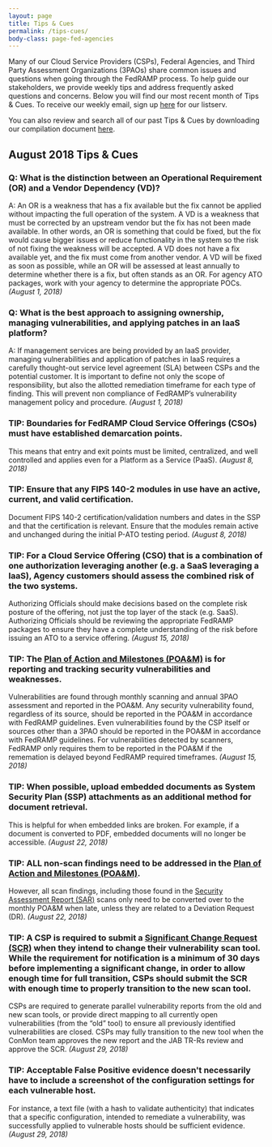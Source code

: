 ```yaml
---
layout: page
title: Tips & Cues
permalink: /tips-cues/
body-class: page-fed-agencies
---
```

Many of our Cloud Service Providers (CSPs), Federal Agencies, and Third Party Assessment Organizations (3PAOs) share common issues and questions when going through the FedRAMP process. To help guide our stakeholders, we provide weekly tips and address frequently asked questions and concerns. Below you will find our most recent month of Tips & Cues. To receive our weekly email, sign up [here](https://public.govdelivery.com/accounts/USGSA/subscriber/new?qsp=USGSA_2224) for our listserv. 

You can also review and search all of our past Tips & Cues by downloading our compilation document <a href="{{site.baseurl}}/assets/resources/documents/FedRAMP_Tips_and_Cues.pdf">here</a>.
<h2>August 2018 Tips & Cues</h2>

<div class="q3">
<h3>Q: What is the distinction between an Operational Requirement (OR) and a Vendor Dependency (VD)? </h3>
<p>
A: An OR is a weakness that has a fix available but the fix cannot be applied without impacting the full operation of the system. A VD is a weakness that must be corrected by an upstream vendor but the fix has not been made available. In other words, an OR is something that could be fixed, but the fix would cause bigger issues or reduce functionality in the system so the risk of not fixing the weakness will be accepted. A VD does not have a fix available yet, and the fix must come from another vendor. A VD will be fixed as soon as possible, while an OR will be assessed at least annually to determine whether there is a fix, but often stands as an OR.
For agency ATO packages, work with your agency to determine the appropriate POCs.
<em>(August 1, 2018)</em>
</p>
</div>

<div class="q3">
<h3>Q: What is the best approach to assigning ownership, managing vulnerabilities, and applying patches in an IaaS platform?</h3>
<p>
A: If management services are being provided by an IaaS provider, managing vulnerabilities and application of patches in IaaS requires a carefully thought-out service level agreement (SLA) between CSPs and the potential customer. It is important to define not only the scope of responsibility, but also the allotted remediation timeframe for each type of finding. This will prevent non compliance of FedRAMP’s vulnerability management policy and procedure. 
<em>(August 1, 2018)</em>
</p>
</div>

<div class="q3">
<h3>TIP: Boundaries for FedRAMP Cloud Service Offerings (CSOs) must have established demarcation points.</h3>
<p>
This means that entry and exit points must be limited, centralized, and well controlled and applies even for a Platform as a Service (PaaS).  
<em>(August 8, 2018)</em>
</p>
</div>

<div class="q3">
<h3>TIP: Ensure that any FIPS 140-2 modules in use have an active, current, and valid certification.</h3>
<p>
Document FIPS 140-2 certification/validation numbers and dates in the SSP and that the certification is relevant. Ensure that the modules remain active and unchanged during the initial P-ATO testing period.  
<em>(August 8, 2018)</em>
</p>
</div> 

<div class="q3">
<h3>TIP: For a Cloud Service Offering (CSO) that is a combination of one authorization leveraging another (e.g. a SaaS leveraging a IaaS), Agency customers should assess the combined risk of the two systems.</h3>
<p>
Authorizing Officials should make decisions based on the complete risk posture of the offering, not just the top layer of the stack (e.g. SaaS). Authorizing Officials should be reviewing the appropriate FedRAMP packages to ensure they have a complete understanding of the risk before issuing an ATO to a service offering.
<em>(August 15, 2018)</em>
</p>
</div>

<div class="q3">
<h3>TIP: The <a href="{{site.baseurl}}/assets/resources/templates/FedRAMP-POAM-Template.xlsm"> Plan of Action and Milestones (POA&M)</a> is for reporting and tracking security vulnerabilities and weaknesses.</h3>
<p>
Vulnerabilities are found through monthly scanning and annual 3PAO assessment and reported in the POA&M. Any security vulnerability found, regardless of its source, should be reported in the POA&M in accordance with FedRAMP guidelines. Even vulnerabilities found by the CSP itself or sources other than a 3PAO should be reported in the POA&M in accordance with FedRAMP guidelines. For vulnerabilities detected by scanners, FedRAMP only requires them to be reported in the POA&M if the rememation is delayed beyond FedRAMP required timeframes.
<em>(August 15, 2018)</em>
</p>
</div>

<div class="q3">
<h3>TIP: When possible, upload embedded documents as System Security Plan (SSP) attachments as an additional method for document retrieval.</h3>
<p>
This is helpful for when embedded links are broken. For example, if a document is converted to PDF, embedded documents will no longer be accessible. 
<em>(August 22, 2018)</em>
</p>
</div>

<div class="q3">
<h3>TIP: ALL non-scan findings need to be addressed in the <a href="{{site.baseurl}}/assets/resources/templates/FedRAMP-POAM-Template.xlsm"> Plan of Action and Milestones (POA&M)</a>.</h3>
<p>
However, all scan findings, including those found in the <a href="{{site.baseurl}}/assets/resources/templates/FedRAMP-SAR-Template.docx"> Security Assessment Report (SAR)</a> scans only need to be converted over to the monthly POA&M when late, unless they are related to a Deviation Request (DR).
<em>(August 22, 2018)</em>
</p>
</div>

<div class="q3">
<h3>TIP: A CSP is required to submit a <a href="{{site.baseurl}}/assets/resources/templates/FedRAMP-Significant-Change-Form-Template.pdf"> Significant Change Request (SCR)</a> when they intend to change their vulnerability scan tool. While the requirement for notification is a minimum of 30 days before implementing a significant change, in order to allow enough time for full transition, CSPs should submit the SCR with enough time to properly transition to the new scan tool.</h3>
<p>
CSPs are required to generate parallel vulnerability reports from the old and new scan tools, or provide direct mapping to all currently open vulnerabilities (from the “old” tool) to ensure all previously identified vulnerabilities are closed. CSPs may fully transition to the new tool when the ConMon team approves the new report and the JAB TR-Rs review and approve the SCR. 
<em>(August 29, 2018)</em>
</p>
</div>

<div class="q3">
<h3>TIP: Acceptable False Positive evidence doesn't necessarily have to include a screenshot of the configuration settings for each vulnerable host.</h3>
<p>
For instance, a text file (with a hash to validate authenticity) that indicates that a specific configuration, intended to remediate a vulnerability, was successfully applied to vulnerable hosts should be sufficient evidence. 
<em>(August 29, 2018)</em>
</p>
</div>
